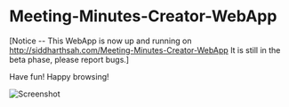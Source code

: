 # Meeting-Minutes-Creator-WebApp

[Notice --  This WebApp is now up and running on http://siddharthsah.com/Meeting-Minutes-Creator-WebApp It is still in the beta phase, please report bugs.]

Have fun! Happy browsing!

![Screenshot](WebApp.png)


